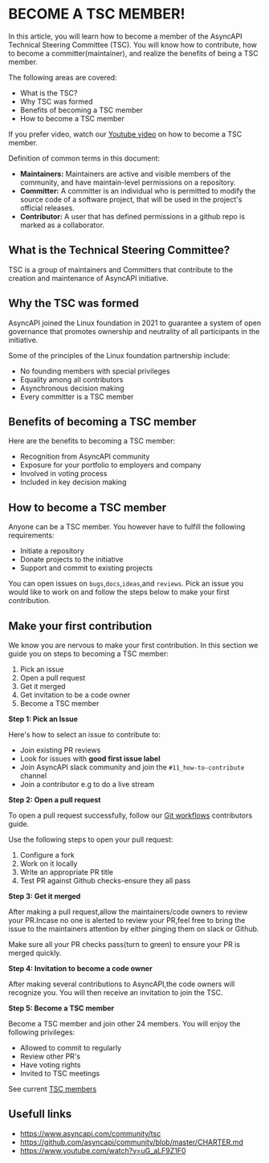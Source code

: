 # BECOME A  TSC MEMBER!

In this article, you will learn how to become a member of the AsyncAPI Technical Steering Committee (TSC). You will know how to contribute, how to become a committer(maintainer), and realize the benefits of being a TSC member.


The following areas are covered:
* What is the TSC?
* Why TSC was formed
* Benefits of becoming a TSC member
* How to become a TSC member

If you prefer video, watch our [Youtube video](https://www.youtube.com/watch?v=uG_aLF9Z1F0) on how to become a TSC member.

Definition of common terms in this document:
* **Maintainers:** Maintainers are active and visible members of the community, and have maintain-level permissions on a repository. 
* **Committer:** A committer is an individual who is permitted to modify the source code of a software project, that will be used in the project's official releases. 
* **Contributor:** A user that has defined permissions in a github repo is marked as a collaborator.

## What is the Technical Steering Committee?
TSC is a group of maintainers and Committers that contribute to the creation and maintenance of AsyncAPI initiative. 

## Why the TSC was formed
AsyncAPI joined the Linux foundation in 2021 to guarantee a system of open governance that promotes ownership and neutrality of all participants in the initiative. 
 
Some of the principles of the Linux foundation partnership include:
* No founding members with special privileges
* Equality among all contributors
* Asynchronous decision making 
* Every committer is a TSC member

## Benefits of becoming a TSC member

Here are the benefits to becoming a  TSC member: 
 
* Recognition from AsyncAPI community
* Exposure for your portfolio to employers and company
* Involved in voting process
* Included in key decision making

## How to become a TSC member
Anyone can be a TSC member. You however have to fulfill the following requirements:
* Initiate a repository 
* Donate projects to the initiative
* Support and commit to existing projects

You can open issues on `bugs`,`docs`,`ideas`,and `reviews`. Pick an issue you would like to work on and follow the steps below to make your first contribution. 

## Make your first contribution
We know you are nervous to make your first contribution. In this section we guide you on steps to becoming a TSC member:

1. Pick an issue
2. Open a pull request
3. Get it merged
4. Get invitation to be a code owner
5. Become a TSC member

**Step 1: Pick an Issue**

Here's how to select an issue to contribute to:
* Join existing PR reviews
* Look for issues with **good first issue label**
* Join AsyncAPI slack community and join the `#11_how-to-contribute` channel
* Join a contributor e.g to do a live stream

**Step 2: Open a pull request**

To open a pull request successfully, follow our [Git workflows](https://github.com/asyncapi/community/blob/master/git-workflow.md) contributors guide.

Use the following steps to open your pull request:
1. Configure a fork
2. Work on it locally 
3. Write an appropriate PR title 
4. Test PR against Github checks-ensure they all pass

**Step 3: Get it merged**

After making a pull request,allow the maintainers/code owners to review your PR.Incase no one is alerted to review your PR,feel free to bring the issue to the maintainers attention by either pinging them on slack or Github. 

Make sure all your PR checks pass(turn to green) to ensure your PR is merged quickly.   

**Step 4: Invitation to become a code owner**

After making several contributions to AsyncAPI,the code owners will recognize you. You will then receive an invitation to join the TSC.  

**Step 5: Become a TSC member**

Become a TSC member and join other 24 members. You will enjoy the following privileges:
* Allowed to commit to regularly
* Review other PR's
* Have voting rights
* Invited to TSC meetings

See current [TSC members](https://www.asyncapi.com/community/tsc)

## Usefull links
* https://www.asyncapi.com/community/tsc
* https://github.com/asyncapi/community/blob/master/CHARTER.md
* https://www.youtube.com/watch?v=uG_aLF9Z1F0 
